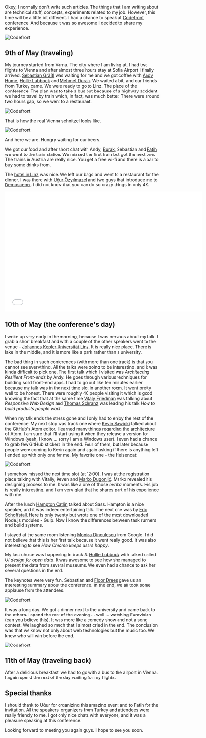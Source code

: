Okey, I normally don't write such articles. The things that I am writing about are technical stuff, concepts, experiments related to my job. However, this time will be a little bit different. I had a chance to speak at [Codefront](http://codefront.io/) conference. And because it was so awesome I decided to share my experience.

![Codefront](http://krasimirtsonev.com/blog/articles/CodefrontRetrospection/codefront.jpg)

## 9th of May (traveling)

My journey started from Varna. The city where I am living at. I had two flights to Vienna and after almost three hours stay at Sofia Airport I finally arrived. [Sebastian Gräßl](https://twitter.com/bastilian) was waiting for me and we got coffee with [Andy Hume](https://twitter.com/andyhume), [Hollie Lubbock](https://twitter.com/hollielubbock) and [Mehmet Duran](https://twitter.com/cfq). We waited a bit, and our friends from Turkey came. We were ready to go to Linz. The place of the conference. The plan was to take a bus but because of a highway accident we had to travel by train which, in fact, was much better. There were around two hours gap, so we went to a restaurant. 

![Codefront](http://krasimirtsonev.com/blog/articles/CodefrontRetrospection/lunch.jpg)

That is how the real Vienna schnitzel looks like.

![Codefront](http://krasimirtsonev.com/blog/articles/CodefrontRetrospection/lunch2.jpg)

And here we are. Hungry waiting for our beers.

We got our food and after short chat with Andy, [Burak](https://twitter.com/madbyk), Sebastian and [Fatih](https://twitter.com/fkadev) we went to the train station. We missed the first train but got the next one. The trains in Austria are really nice. You get a free wi-fi and there is a bar to buy some drinks from.

The [hotel in Linz](http://www.harrys-home.com/) was nice. We left our bags and went to a restaurant for the dinner. I was there with [Uğur Özyılmazel](https://twitter.com/vigobronx) and two guys that introduce me to [Demoscener](http://en.wikipedia.org/wiki/Demoscene). I did not know that you can do so crazy things in only 4K.

<iframe width="640" height="390" src="//www.youtube.com/embed/AWcbj7ksqwE" frameborder="0" allowfullscreen></iframe>

## 10th of May (the conference's day)

I woke up very early in the morning, because I was nervous about my talk. I grab a short breakfast and with a couple of the other speakers went to the venue - [Johannes Kepler Universität Linz](https://www.google.com/maps/place/Johannes+Kepler+University/@48.336614,14.319305,17z/data=!3m1!4b1!4m2!3m1!1s0x477398434ec8e84d:0xe0d1670c08989881). It is really nice place. There is lake in the middle, and it is more like a park rather than a university.

The bad thing in such conferences (with more than one track) is that you cannot see everything. All the talks were going to be interesting, and it was kinda difficult to pick one. The first talk which I visited was *Architecting Resilient Front-ends* by Andy. He goes through various techniques for building solid front-end apps. I had to go out like ten minutes earlier because my talk was in the next time slot in another room. It went pretty well to be honest. There were roughly 40 people visiting it which is good knowing the fact that at the same time [Vitaly Friedman](https://twitter.com/smashingmag) was talking about *Responsive Web Design* and [Thomas Schranz](http://twitter.com/__tosh) was leading his talk *How to build products people want*. 

When my talk ends the stress gone and I only had to enjoy the rest of the conference. My next stop was track one where [Kevin Sawicki](http://twitter.com/kevinsawicki) talked about the GitHub's Atom editor. I learned many things regarding the architecture of Atom. I am sure that I'll start using it when they release a version for Windows (yeah, I know ... sorry I am a Windows user). I even had a chance to grab few GitHub stickers in the end. Four of them, but later because people were coming to Kevin again and again asking if there is anything left I ended up with only one for me. My favorite one - the Heisencat:

![Codefront](http://krasimirtsonev.com/blog/articles/CodefrontRetrospection/sticker.jpg)

I somehow missed the next time slot (at 12:00). I was at the registration place talking with Vitally, Keven and [Marko Dugonjić](http://twitter.com/markodugonjic). Marko revealed his designing process to me. It was like a one of those *evrika* moments. His job is really interesting, and I am very glad that he shares part of his experience with me.

After the lunch [Hampton Catlin](http://twitter.com/hcatlin) talked about Sass. Hampton is a nice speaker, and it was indeed entertaining talk. The next one was by [Eric Schoffstall](http://twitter.com/contrahacks). Here is only twenty but wrote one of the most downloaded Node.js modules - Gulp. Now I know the differences between task runners and build systems. 

I stayed at the same room listening [Monica Dinculescu](http://twitter.com/notwaldorf) from Google. I did not believe that this is her first talk because it went really good. It was also interesting to see *How Chrome keeps users happy*.

My last choice was happening in track 3. [Hollie Lubbock](http://twitter.com/hollielubbock) with talked called *UI design for open data*. It was awesome to see how she managed to present the data from several museums. We even had a chance to ask her several questions in the end.

The keynotes were very fun. Sebastian and [Floor Drees](http://twitter.com/floordrees) gave us an interesting summary about the conference. In the end, we all took some applause from the attendees. 

![Codefront](http://krasimirtsonev.com/blog/articles/CodefrontRetrospection/keynotes.jpg)

It was a long day. We got a dinner next to the university and came back to the others. I spend the rest of the evening ... well ... watching Eurovision (can you believe this). It was more like a comedy show and not a song contest. We laughed so much that I almost cried in the end. The conclusion was that we know not only about web technologies but the music too. We knew who will win before the end.

![Codefront](http://krasimirtsonev.com/blog/articles/CodefrontRetrospection/eurovision.gif)

## 11th of May (traveling back)

After a delicious breakfast, we had to go with a bus to the airport in Vienna. I again spend the rest of the day waiting for my flights. 

## Special thanks

I should thank to Uğur for organizing this amazing event and to Fatih for the invitation. All the speakers, organizers from Turkey and attendees were really friendly to me. I got only nice chats with everyone, and it was a pleasure speaking at this conference. 

Looking forward to meeting you again guys. I hope to see you soon. 